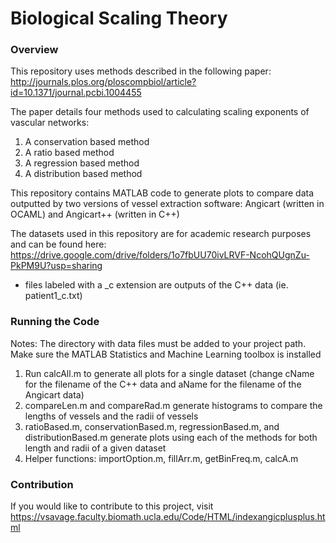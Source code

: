 # Biological Scaling Theory

### Overview
This repository uses methods described in the following paper: http://journals.plos.org/ploscompbiol/article?id=10.1371/journal.pcbi.1004455

The paper details four methods used to calculating scaling exponents of vascular networks:
1. A conservation based method
1. A ratio based method
1. A regression based method
1. A distribution based method

This repository contains MATLAB code to generate plots to compare data outputted by two versions of vessel extraction software: Angicart (written in OCAML) and Angicart++ (written in C++)

The datasets used in this repository are for academic research purposes and can be found here:
https://drive.google.com/drive/folders/1o7fbUU70ivLRVF-NcohQUgnZu-PkPM9U?usp=sharing
* files labeled with a _c extension are outputs of the C++ data (ie. patient1_c.txt)

### Running the Code
Notes: The directory with data files must be added to your project path. Make sure the MATLAB Statistics and Machine Learning toolbox is installed

1. Run calcAll.m to generate all plots for a single dataset (change cName for the filename of the C++ data and aName for the filename of the Angicart data)
1. compareLen.m and compareRad.m generate histograms to compare the lengths of vessels and the radii of vessels
1. ratioBased.m, conservationBased.m, regressionBased.m, and distributionBased.m generate plots using each of the methods for both length and radii of a given dataset
1. Helper functions: importOption.m, fillArr.m, getBinFreq.m, calcA.m


### Contribution
If you would like to contribute to this project, visit https://vsavage.faculty.biomath.ucla.edu/Code/HTML/indexangicplusplus.html
